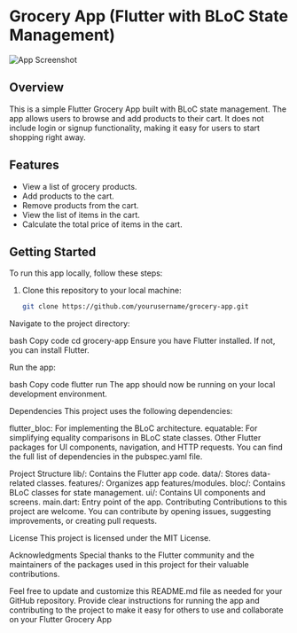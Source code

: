 # Grocery App (Flutter with BLoC State Management)

![App Screenshot](screenshot.png)

## Overview

This is a simple Flutter Grocery App built with BLoC state management. The app allows users to browse and add products to their cart. It does not include login or signup functionality, making it easy for users to start shopping right away.

## Features

- View a list of grocery products.
- Add products to the cart.
- Remove products from the cart.
- View the list of items in the cart.
- Calculate the total price of items in the cart.

## Getting Started

To run this app locally, follow these steps:

1. Clone this repository to your local machine:

   ```bash
   git clone https://github.com/yourusername/grocery-app.git
Navigate to the project directory:

bash
Copy code
cd grocery-app
Ensure you have Flutter installed. If not, you can install Flutter.

Run the app:

bash
Copy code
flutter run
The app should now be running on your local development environment.

Dependencies
This project uses the following dependencies:

flutter_bloc: For implementing the BLoC architecture.
equatable: For simplifying equality comparisons in BLoC state classes.
Other Flutter packages for UI components, navigation, and HTTP requests.
You can find the full list of dependencies in the pubspec.yaml file.

Project Structure
lib/: Contains the Flutter app code.
data/: Stores data-related classes.
features/: Organizes app features/modules.
bloc/: Contains BLoC classes for state management.
ui/: Contains UI components and screens.
main.dart: Entry point of the app.
Contributing
Contributions to this project are welcome. You can contribute by opening issues, suggesting improvements, or creating pull requests.

License
This project is licensed under the MIT License.

Acknowledgments
Special thanks to the Flutter community and the maintainers of the packages used in this project for their valuable contributions.

Feel free to update and customize this README.md file as needed for your GitHub repository. Provide clear instructions for running the app and contributing to the project to make it easy for others to use and collaborate on your Flutter Grocery App
